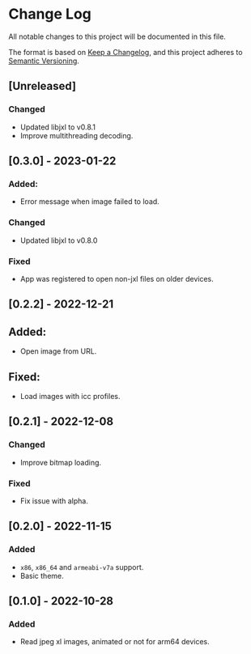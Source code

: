 # Change Log
All notable changes to this project will be documented in this file.

The format is based on [Keep a Changelog](https://keepachangelog.com/en/1.0.0/),
and this project adheres to [Semantic Versioning](https://semver.org/spec/v2.0.0.html).

## [Unreleased]
### Changed
- Updated libjxl to v0.8.1
- Improve multithreading decoding.

## [0.3.0] - 2023-01-22
### Added:
- Error message when image failed to load.
### Changed
- Updated libjxl to v0.8.0
### Fixed
- App was registered to open non-jxl files on older devices.

## [0.2.2] - 2022-12-21
## Added:
- Open image from URL.
## Fixed:
- Load images with icc profiles.


## [0.2.1] - 2022-12-08
### Changed
- Improve bitmap loading.
### Fixed
- Fix issue with alpha.

## [0.2.0] - 2022-11-15
### Added
- `x86`, `x86_64` and `armeabi-v7a` support.
- Basic theme.

## [0.1.0] - 2022-10-28
### Added 
- Read jpeg xl images, animated or not for arm64 devices.